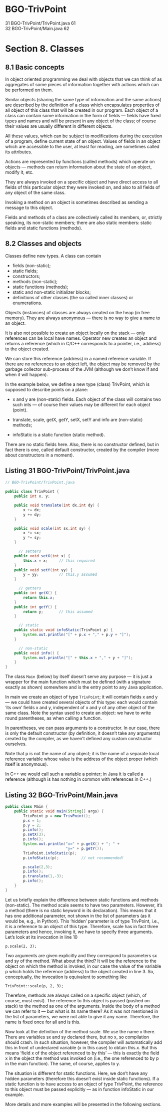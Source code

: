 # BGO-TrivPoint  
  
31 BGO-TrivPoint/TrivPoint.java 61  
32 BGO-TrivPoint/Main.java 62  

# Section 8. Classes  

## 8.1 Basic concepts  

In object oriented programming we deal with objects that we can think of as aggregates of some pieces of information together with actions which can be performed on them. 

Similar objects (sharing the same type of information and the same actions) are described by the definition of a class which encapsulates properties of all object of this class that will be created in our program. Each object of a class can contain some information in the form of fields — fields have fixed types and names and will be present in any object of the class; of course their values are usually different in different objects. 

All these values, which can be subject to modifications during the execution of a program, define current state of an object. Values of fields in an object which are accessible to the user, at least for reading, are sometimes called its attributes.  

Actions are represented by functions (called methods) which operate on objects — methods can return information about the state of an object, modify it, etc.  

They are always invoked on a specific object and have direct access to all fields of this particular object they were invoked on, and also to all fields of any object of the same class.  

Invoking a method on an object is sometimes described as sending a message to this object.  

Fields and methods of a class are collectively called its members, or, strictly speaking, its non-static members; there are also static members: static fields and static functions (methods).

## 8.2 Classes and objects

Classes define new types. A class can contain

* fields (non-static); 
* static fields;  
* constructors;  
* methods (non-static);  
* static functions (methods);  
* static and non-static initializer blocks;  
* definitions of other classes (the so called inner classes) or enumerations.  

Objects (instances) of classes are always created on the heap (in free memory). They are always anonymous — there is no way to give a name to an object.  

It is also not possible to create an object locally on the stack — only references can be local have names. Operator new creates an object and returns a reference (which in C/C++ corresponds to a pointer, i.e., address) to the object created.  

We can store this reference (address) in a named reference variable. If there are no references to an object left, the object may be removed by the garbage collector sub-process of the JVM (although we don’t know if and when it will happen).  

In the example below, we define a new type (class) TrivPoint, which is supposed to describe points on a plane:  

* x and y are (non-static) fields. Each object of the class will contains two such ints — of course their values may be different for each object (point).
  
* translate, scale, getX, getY, setX, setY and info are (non-static) methods;  

* infoStatic is a static function (static method).

There are no static fields here. Also, there is no constructor defined, but in fact there is one, called default constructor, created by the compiler (more about constructors in a moment).

## Listing 31 BGO-TrivPoint/TrivPoint.java

```java
// BGO-TrivPoint/TrivPoint.java
 
public class TrivPoint {
    public int x, y;

    public void translate(int dx,int dy) {
        x += dx;
        y += dy;
    }

    public void scale(int sx,int sy) {
        x *= sx;
        y *= sy;
    }

      // setters
    public void setX(int x) {
        this.x = x;     // this required
    }
    public void setY(int yy) {
        y = yy;         // this.y assumed
    }

      // getters
    public int getX() {
        return this.x;
    }
    public int getY() {
        return y;       // this assumed
    }

      // static
    public static void infoStatic(TrivPoint p) {
        System.out.println("[" + p.x + "," + p.y + "]");
    }

      // non-static
    public void info() {
        System.out.println("[" + this.x + "," + y + "]");
    }
}
```

The class `Main` (below) by itself doesn’t serve any purpose — it is just a wrapper for the main function which must be defined (with a signature exactly as shown) somewhere and is the entry point to any Java application.  

In main we create an object of type `TrivPoint`; it will contain fields x and y — we could have created several objects of this type: each would contain ‘its own’ fields x and y, independent of x and y of any other object of the same class. Note the syntax used to create an object: we have to write round parentheses, as when calling a function. 

In parentheses, we can pass arguments to a constructor. In our case, there is only the default constructor (by definition, it doesn’t take any arguments) created by the compiler, as we haven’t defined any custom constructor ourselves. 

Note that p is not the name of any object; it is the name of a separate local reference variable whose value is the address of the object proper (which itself is anonymous).  

In C++ we would call such a variable a pointer; in Java it is called a reference (although is has nothing in common with references in C++.)  

## Listing 32 BGO-TrivPoint/Main.java

```java
public class Main {
    public static void main(String[] args) {
        TrivPoint p = new TrivPoint();
        p.x = 1;
        p.y = 2;
        p.info();
        p.setX(3);
        p.info();
        System.out.println("x=" + p.getX() + "; " +
                           "y=" + p.getY());
        TrivPoint.infoStatic(p);
        p.infoStatic(p);          // not recommended!

        p.scale(2,3);
        p.info();
        p.translate(1,-3);
        p.info();
    }
}
```


Let us briefly explain the difference between static functions and methods (non-static). The method scale seems to have two parameters. However, it’s a method (there is no static keyword in its declaration). This means that it has one additional parameter, not shown in the list of parameters (as it would be, e.g., in Python). This ‘hidden’ parameter is of type TrivPoint, i.e., it is a reference to an object of this type. Therefore, scale has in fact three parameters and hence, invoking it, we have to specify three arguments. Let’s look at its invocation in line 10

`p.scale(2, 3);`

Two arguments are given explicitly and they correspond to parameters sx and sy of the method. What about the third? It will be the reference to the object on which the method is invoked, in our case the value of the variable p which holds the reference (address) to the object created in line 3. So, conceptually, the invocation is equivalent to something like  

```
TrivPoint::scale(p, 2, 3);
```

Therefore, methods are always called on a specific object (which, of course, must exist). The reference to this object is passed (pushed on stack) to the method as one of the arguments. Inside the body of a method we can refer to it — but what is its name there? As it was not mentioned in the list of parameters, we were not able to give it any name. Therefore, the name is fixed once for all and is this.  

Now look at the definition of the method scale. We use the name x there. There are variables sx and sy declared there, but no x, so compilation should crash. In such situation, however, the compiler will automatically add this in front of undeclared variable (x in this case) to obtain this.x. But this means ‘field x of the object referenced to by this’ — this is exactly the field x in the object the method was invoked on (i.e., the one referenced to by p in the main function). The same, of course, applies to y.  

The situation is different for static functions. Here, we don’t have any hidden parameters (therefore this doesn’t exist inside static functions). If a static function is to have access to an object of type TrivPoint, the reference to this object must be passed explicitly — as in function infoStatic in our example.

More details and more examples will be presented in the following sections.

